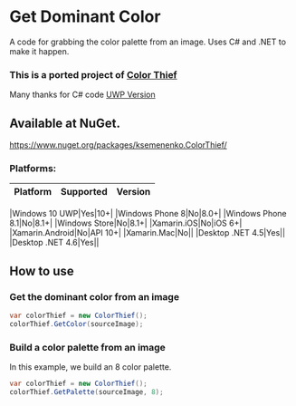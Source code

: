 # Get Dominant Color

A code for grabbing the color palette from an image. Uses C# and .NET to make it happen.

### This is a ported project of [Color Thief](https://github.com/lokesh/color-thief/) 

Many thanks for C# code [UWP Version](https://gist.github.com/zumicts/c5050a36e4ba742dc244)

## Available at NuGet. 
https://www.nuget.org/packages/ksemenenko.ColorThief/

### Platforms:
|Platform|Supported|Version|
| ------------------- | :-----------: | :------------------: |

|Windows 10 UWP|Yes|10+|
|Windows Phone 8|No|8.0+|
|Windows Phone 8.1|No|8.1+|
|Windows Store|No|8.1+|
|Xamarin.iOS|No|iOS 6+|
|Xamarin.Android|No|API 10+|
|Xamarin.Mac|No||
|Desktop .NET 4.5|Yes||
|Desktop .NET 4.6|Yes||

## How to use

### Get the dominant color from an image
```cs
var colorThief = new ColorThief();
colorThief.GetColor(sourceImage);
```

### Build a color palette from an image

In this example, we build an 8 color palette.

```cs
var colorThief = new ColorThief();
colorThief.GetPalette(sourceImage, 8);
```
